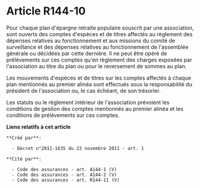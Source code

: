 # Article R144-10

Pour chaque plan d'épargne retraite populaire souscrit par une association, sont ouverts des comptes d'espèces et de titres
affectés au règlement des dépenses relatives au fonctionnement et aux missions du comité de surveillance et des dépenses
relatives au fonctionnement de l'assemblée générale ou décidées par cette dernière. Il ne peut être opéré de prélèvements sur
ces comptes qu'en règlement des charges exposées par l'association au titre du plan ou pour le reversement de sommes au plan.

Les mouvements d'espèces et de titres sur les comptes affectés à chaque plan mentionnés au premier alinéa sont effectués sous
la responsabilité du président de l'association ou, le cas échéant, de son trésorier.

Les statuts ou le règlement intérieur de l'association prévoient les conditions de gestion des comptes mentionnés au premier
alinéa et les conditions de prélèvements sur ces comptes.

**Liens relatifs à cet article**

	**Créé par**:

	  - Décret n°2011-1635 du 23 novembre 2011 - art. 1

	**Cité par**:

	  - Code des assurances - art. A144-1 (V)
	  - Code des assurances - art. A144-2 (V)
	  - Code des assurances - art. R144-11 (V)
